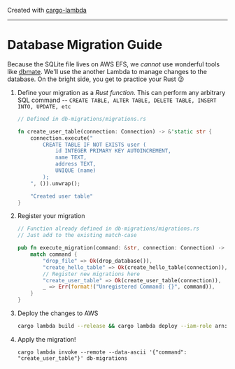 Created with [cargo-lambda](https://github.com/cargo-lambda/cargo-lambda)

---

# Database Migration Guide

Because the SQLite file lives on AWS EFS, we *cannot* use wonderful tools like [dbmate](https://github.com/amacneil/dbmate).
We'll use the another
Lambda to manage changes to the database. On the bright side, you get to practice your Rust 😜

1. Define your migration as a *Rust function*. This can perform any arbitrary SQL command -- `CREATE TABLE, ALTER TABLE, DELETE TABLE, INSERT INTO, UPDATE, etc`
    ```Rust
    // Defined in db-migrations/migrations.rs

    fn create_user_table(connection: Connection) -> &'static str {
        connection.execute("
            CREATE TABLE IF NOT EXISTS user (
                id INTEGER PRIMARY KEY AUTOINCREMENT,
                name TEXT,
                address TEXT,
                UNIQUE (name)
            );
        ", ()).unwrap();

        "Created user table"
    }
    ```

2. Register your migration
    ```rust
    // Function already defined in db-migrations/migrations.rs
    // Just add to the existing match-case

    pub fn execute_migration(command: &str, connection: Connection) -> Result<&str, String> {
        match command {
            "drop_file" => Ok(drop_database()),
            "create_hello_table" => Ok(create_hello_table(connection)),
            // Register new migrations here
            "create_user_table" => Ok(create_user_table(connection)),
            _ => Err(format!("Unregistered Command: {}", command)),
        }
    }
    ```

2. Deploy the changes to AWS
    ```bash
    cargo lambda build --release && cargo lambda deploy --iam-role arn:aws:iam::<AWS_ACCOUNT_ID>:role/rust-sqlite-lambda-api --env-var MODE=prod
    ```

2. Apply the migration!
    ```
    cargo lambda invoke --remote --data-ascii '{"command": "create_user_table"}' db-migrations
    ```
